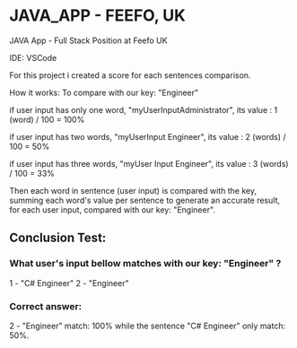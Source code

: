 # JAVA_APP - FEEFO, UK
JAVA App - Full Stack Position at Feefo UK


IDE: VSCode


For this project i created a score for each sentences comparison.

How it works:
To compare with our key: "Engineer"

if user input has only one word, "myUserInputAdministrator", its value :
1 (word) / 100 = 100%


if user input has two words, "myUserInput Engineer", its value :
2 (words) / 100 = 50%

if user input has three words, "myUser Input Engineer", its value :
3 (words) / 100 = 33%


Then each word in sentence (user input) is compared with the key, summing each word's value per sentence to generate an accurate result, for each user input, compared with our key: "Engineer".


## Conclusion Test:

### What user's input bellow matches with our key: "Engineer" ? 

1 - "C# Engineer"
2 - "Engineer"

### Correct answer:

2 - "Engineer" match: 100% while the sentence "C# Engineer" only match: 50%.




